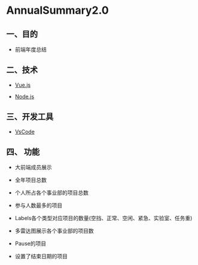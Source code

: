 # AnnualSummary2.0

## 一、目的

* 前端年度总结

## 二、技术

* [Vue.js](https://cn.vuejs.org/)

* [Node.js](https://nodejs.org/en/)

## 三、开发工具

* [VsCode](https://code.visualstudio.com/)

## 四、 功能

* 大前端成员展示

* 全年项目总数

* 个人所占各个事业部的项目总数

* 参与人数最多的项目

* Labels各个类型对应项目的数量(空挡、正常、空闲、紧急、实验室、任务重)

* 多雷达图展示各个事业部的项目数

* Pause的项目

* 设置了结束日期的项目
